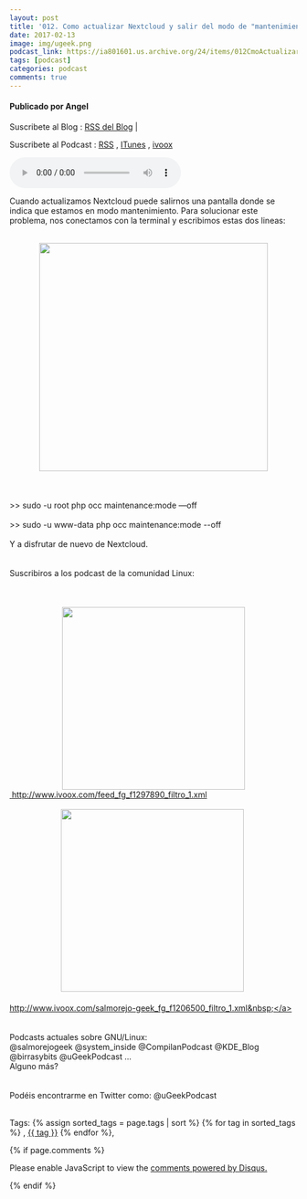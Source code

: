 ```yaml
---
layout: post
title: '012. Como actualizar Nextcloud y salir del modo de "mantenimiento"'
date: 2017-02-13
image: img/ugeek.png
podcast_link: https://ia801601.us.archive.org/24/items/012CmoActualizarNextcloudY/%23012_c%c3%b3mo_actualizar_Nextcloud_y.mp3
tags: [podcast]
categories: podcast
comments: true
---
```

#### Publicado por Angel

Suscribete al Blog :  [RSS del Blog](http://feeds.feedburner.com/uGeekBlog) |

Suscribete al Podcast :  [RSS](http://feeds.feedburner.com/ugeek) , [ITunes](https://itunes.apple.com/us/podcast/ugeek/id1201421866?mt=2) , [ivoox](https://www.ivoox.com/podcast-ugeek_sq_f1383493_1.html)

<audio controls>
  <source src="https://ia801601.us.archive.org/24/items/012CmoActualizarNextcloudY/%23012_c%c3%b3mo_actualizar_Nextcloud_y.mp3" type="audio/mpeg">
Your browser does not support the audio element.
</audio>
<!-- ---------------------------------------------------Pon aquí el audio-------------------------------------------------------- -->


Cuando actualizamos Nextcloud puede salirnos una pantalla donde se indica que estamos en modo mantenimiento. Para solucionar este problema, nos conectamos con la terminal y escribimos estas dos lineas:<br /><br /><div class="separator" style="clear: both; text-align: center;"><a href="https://3.bp.blogspot.com/-CZjfjHdkegs/WKHt-ysImMI/AAAAAAAAAcY/bragPoyP1pg_zt-RJM0mrLb20qM-Pd5zwCLcB/s1600/cap.png" imageanchor="1" style="margin-left: 1em; margin-right: 1em;"><img border="0" height="400" src="https://3.bp.blogspot.com/-CZjfjHdkegs/WKHt-ysImMI/AAAAAAAAAcY/bragPoyP1pg_zt-RJM0mrLb20qM-Pd5zwCLcB/s400/cap.png" width="400" /></a></div><br /><br /><br />&gt;&gt; sudo -u root php occ maintenance:mode —off<br /><br />&gt;&gt; sudo -u www-data php occ maintenance:mode --off<br /><br />Y a disfrutar de nuevo de Nextcloud.<br /><br /><br />Suscribiros a los podcast de la comunidad Linux:<br /><br /><br /><br /><div class="separator" style="clear: both; text-align: center;"><a href="https://2.bp.blogspot.com/-6ywvBbppeZE/WKHuw_f7elI/AAAAAAAAAcc/PeulofwMvaEBqXZRZDcuvLwCBw--RVZ4QCLcB/s1600/CAP4.jpg" imageanchor="1" style="margin-left: 1em; margin-right: 1em;"><img border="0" height="320" src="https://2.bp.blogspot.com/-6ywvBbppeZE/WKHuw_f7elI/AAAAAAAAAcc/PeulofwMvaEBqXZRZDcuvLwCBw--RVZ4QCLcB/s320/CAP4.jpg" width="320" /></a></div><a href="http://www.ivoox.com/feed_fg_f1297890_filtro_1.xml">&nbsp;http://www.ivoox.com/feed_fg_f1297890_filtro_1.xml</a><br /><br /><div style="text-align: center;"><a href="https://4.bp.blogspot.com/-cyCSHxc_v7A/WKHuyz12MNI/AAAAAAAAAcg/lAyRui5h8748f3_Wlc3gvAgf3fxt1mNkQCLcB/s1600/txt.jpg" imageanchor="1" style="margin-left: 1em; margin-right: 1em;"><img border="0" height="320" src="https://4.bp.blogspot.com/-cyCSHxc_v7A/WKHuyz12MNI/AAAAAAAAAcg/lAyRui5h8748f3_Wlc3gvAgf3fxt1mNkQCLcB/s320/txt.jpg" width="320" /></a>&nbsp; </div><br /><a href="http://www.ivoox.com/salmorejo-geek_fg_f1206500_filtro_1.xml">http://www.ivoox.com/salmorejo-geek_fg_f1206500_filtro_1.xml&nbsp;</a><br /><br /><br />Podcasts actuales sobre GNU/Linux:<br />@salmorejogeek @system_inside @CompilanPodcast @KDE_Blog @birrasybits @uGeekPodcast ...<br />Alguno más? <br /><br /><br />Podéis encontrarme en Twitter como: @uGeekPodcast<br /><br />



<!-- TAGS Y COMENTARIOS -->

Tags: {% assign sorted_tags = page.tags | sort %} {% for tag in sorted_tags %} , <span class="tag"><a href="/search#{{ tag }}">{{ tag }}</a></span> {% endfor %},



{% if page.comments %}
<div id="disqus_thread"></div>
<script>

/**
*  RECOMMENDED CONFIGURATION VARIABLES: EDIT AND UNCOMMENT THE SECTION BELOW TO INSERT DYNAMIC VALUES FROM YOUR PLATFORM OR CMS.
*  LEARN WHY DEFINING THESE VARIABLES IS IMPORTANT: https://disqus.com/admin/universalcode/#configuration-variables*/
/*
var disqus_config = function () {
this.page.url = PAGE_URL;  // Replace PAGE_URL with your page's canonical URL variable
this.page.identifier = PAGE_IDENTIFIER; // Replace PAGE_IDENTIFIER with your page's unique identifier variable
};
*/
(function() { // DON'T EDIT BELOW THIS LINE
var d = document, s = d.createElement('script');
s.src = 'https://https-angelbcn-github-io-ugeek.disqus.com/embed.js';
s.setAttribute('data-timestamp', +new Date());
(d.head || d.body).appendChild(s);
})();
</script>
<noscript>Please enable JavaScript to view the <a href="https://disqus.com/?ref_noscript">comments powered by Disqus.</a></noscript>


{% endif %}
